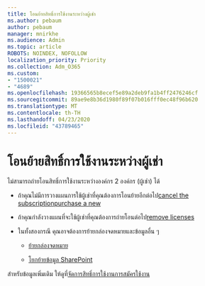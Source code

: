 ```yaml
---
title: โอนย้ายสิทธิ์การใช้งานระหว่างผู้เช่า
ms.author: pebaum
author: pebaum
manager: mnirkhe
ms.audience: Admin
ms.topic: article
ROBOTS: NOINDEX, NOFOLLOW
localization_priority: Priority
ms.collection: Adm_O365
ms.custom:
- "1500021"
- "4689"
ms.openlocfilehash: 19366565b8ecef5e89a2deb9fa1b4ff2476246cf
ms.sourcegitcommit: 89ae9e8b36d1980f89f07b016fff0ec48f96b620
ms.translationtype: MT
ms.contentlocale: th-TH
ms.lasthandoff: 04/23/2020
ms.locfileid: "43789465"
---
```

# <a name="transfer-licenses-between-tenants"></a>โอนย้ายสิทธิ์การใช้งานระหว่างผู้เช่า

ไม่สามารถถ่ายโอนสิทธิ์การใช้งานระหว่างองค์กร 2 องค์กร (ผู้เช่า) ได้ 

- ถ้าคุณไม่มีการวางแผนการใช้ผู้เช่าที่คุณต้องการโอนย้ายอีกต่อไป[cancel the subscription](https://admin.microsoft.com/Adminportal/Home?source=applauncher#/subscriptions)[purchase a new](https://products.office.com/compare-all-microsoft-office-products-b?rtc=1&activetab=tab:primaryr2)

- ถ้าคุณกําลังวางแผนที่จะใช้ผู้เช่าที่คุณต้องการถ่ายโอนต่อไป[remove licenses](https://docs.microsoft.com/microsoft-365/commerce/licenses/buy-licenses?view=o365-worldwide)

- ในทั้งสองกรณี คุณอาจต้องการย้ายกล่องจดหมายและข้อมูลอื่น ๆ

    - [ย้ายกล่องจดหมาย](https://docs.microsoft.com/Exchange/mailbox-migration/migrate-mailboxes-across-tenants)

    - [โยกย้ายข้อมูล SharePoint](https://aka.ms/modernSpoAdminCenter/CloudContentMigrations)

สําหรับข้อมูลเพิ่มเติม ให้ดูที่[จัดการสิทธิ์การใช้งานการสมัครใช้งาน](https://docs.microsoft.com/microsoft-365/commerce/licenses/buy-licenses?view=o365-worldwide)

